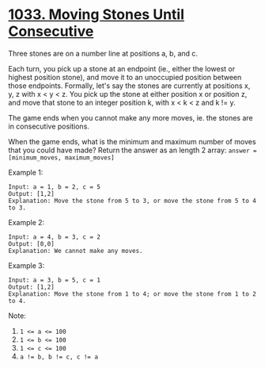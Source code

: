 # [1033. Moving Stones Until Consecutive](https://leetcode.com/problems/moving-stones-until-consecutive/)

Three stones are on a number line at positions a, b, and c.

Each turn, you pick up a stone at an endpoint (ie., either the lowest or highest position stone), and move it to an unoccupied position between those endpoints.  Formally, let's say the stones are currently at positions x, y, z with x < y < z.  You pick up the stone at either position x or position z, and move that stone to an integer position k, with x < k < z and k != y.

The game ends when you cannot make any more moves, ie. the stones are in consecutive positions.

When the game ends, what is the minimum and maximum number of moves that you could have made?  Return the answer as an length 2 array: `answer = [minimum_moves, maximum_moves]`

Example 1:

```text
Input: a = 1, b = 2, c = 5
Output: [1,2]
Explanation: Move the stone from 5 to 3, or move the stone from 5 to 4 to 3.
```

Example 2:

```text
Input: a = 4, b = 3, c = 2
Output: [0,0]
Explanation: We cannot make any moves.
```

Example 3:

```text
Input: a = 3, b = 5, c = 1
Output: [1,2]
Explanation: Move the stone from 1 to 4; or move the stone from 1 to 2 to 4.
```

Note:

1. `1 <= a <= 100`
1. `1 <= b <= 100`
1. `1 <= c <= 100`
1. `a != b, b != c, c != a`
